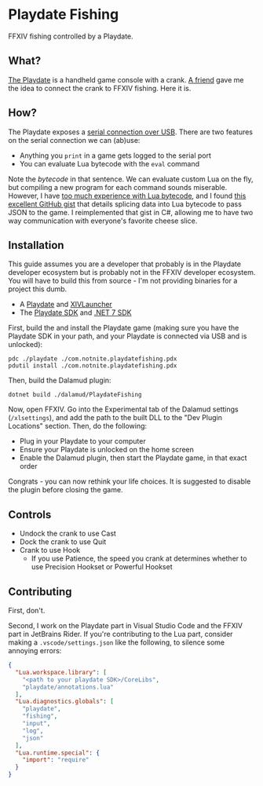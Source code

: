 # Playdate Fishing

FFXIV fishing controlled by a Playdate.

## What?

[The Playdate](https://play.date/) is a handheld game console with a crank. [A friend](https://github.com/KazWolfe) gave me the idea to connect the crank to FFXIV fishing. Here it is.

## How?

The Playdate exposes a [serial connection over USB](https://github.com/jaames/playdate-reverse-engineering/blob/main/usb/usb.md). There are two features on the serial connection we can (ab)use:

- Anything you `print` in a game gets logged to the serial port
- You can evaluate Lua bytecode with the `eval` command

Note the *bytecode* in that sentence. We can evaluate custom Lua on the fly, but compiling a new program for each command sounds miserable. However, I have [too much experience with Lua bytecode](https://notnite.com/blog/ffxiv-modloader-ace/), and I found [this excellent GitHub gist](https://gist.github.com/ericlewis/43d07016275308de11a5519466deea85) that details splicing data into Lua bytecode to pass JSON to the game. I reimplemented that gist in C#, allowing me to have two way communication with everyone's favorite cheese slice.

## Installation

This guide assumes you are a developer that probably is in the Playdate developer ecosystem but is probably not in the FFXIV developer ecosystem. You will have to build this from source - I'm not providing binaries for a project this dumb.

- A [Playdate](https://play.date/) and [XIVLauncher](https://goatcorp.github.io/)
- The [Playdate SDK](https://play.date/dev/) and [.NET 7 SDK](https://dotnet.microsoft.com/en-us/download)

First, build the and install the Playdate game (making sure you have the Playdate SDK in your path, and your Playdate is connected via USB and is unlocked):

```shell
pdc ./playdate ./com.notnite.playdatefishing.pdx
pdutil install ./com.notnite.playdatefishing.pdx
```

Then, build the Dalamud plugin:

```shell
dotnet build ./dalamud/PlaydateFishing
```

Now, open FFXIV. Go into the Experimental tab of the Dalamud settings (`/xlsettings`), and add the path to the built DLL to the "Dev Plugin Locations" section. Then, do the following:

- Plug in your Playdate to your computer
- Ensure your Playdate is unlocked on the home screen
- Enable the Dalamud plugin, then start the Playdate game, in that exact order

Congrats - you can now rethink your life choices. It is suggested to disable the plugin before closing the game.

## Controls

- Undock the crank to use Cast
- Dock the crank to use Quit
- Crank to use Hook
  - If you use Patience, the speed you crank at determines whether to use Precision Hookset or Powerful Hookset

## Contributing

First, don't.

Second, I work on the Playdate part in Visual Studio Code and the FFXIV part in JetBrains Rider. If you're contributing to the Lua part, consider making a `.vscode/settings.json` like the following, to silence some annoying errors:

```json
{
  "Lua.workspace.library": [
    "<path to your playdate SDK>/CoreLibs",
    "playdate/annotations.lua"
  ],
  "Lua.diagnostics.globals": [
    "playdate",
    "fishing",
    "input",
    "log",
    "json"
  ],
  "Lua.runtime.special": {
    "import": "require"
  }
}
```
